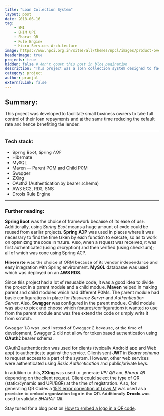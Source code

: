 ```yaml
---
title: "Loan Collection System"
layout: post
date: 2018-06-16
tag: 
    - EMI
    - BHIM UPI
    - Bharat QR
    - Rule Engine
    - Micro Services Architecture
image: https://www.npci.org.in/sites/all/themes/npcl/images/product-overview/bharat_qr-logo.png
headerImage: true
projects: true
hidden: false # don't count this post in blog pagination
description: "This project was a loan collection system designed to facilitate small business owners to take full control of their loan repayments."
category: project
author: pranjal
externalLink: false
---
```


## Summary:
This project was developed to facilitate small business owners to take full control of their loan repayments and at the same time reducing the default rate and hence benefiting the lender.

---

### Tech stack:
* Spring Boot, Spring AOP
* Hibernate
* MySQL
* Maven -- Parent POM and Child POM
* Swagger
* ZXing
* OAuth2 (Authentication by bearer schema)
* AWS EC2, RDS, SNS
* Drools Rule Engine

---

### Further reading:
**Spring Boot** was the choice of framework because of its ease of use. Additionally, using *Spring Boot* means a huge amount of code could be reused from earlier projects. **Spring AOP** was used in places where it was necessary to find the time taken by each function to execute, so as to work on optimizing the code in future. Also, when a request was received, it was first authenticated (using decryption) and then verified (using checksum); all of which was done using Spring AOP.

**Hibernate** was the choice of ORM because of its vendor independance and easy integration with Spring environment. **MySQL** databasae was used which was deployed on an **AWS RDS**.

Since this project had a lot of resusable code, it was a good idea to divide the project in a parent module and a child module. **Maven** helped in making parent and child modules which had different POMs. The parent module had basic configurations in place for *Resource Server* and *Authentication Server*. Also, **Swagger** was configured in the parent module. Child module was able to pick and choose which features/configurations it wanted to use from the parent module and was free extend the code or simply write it from scratch.

Swagger 1.3 was used instead of Swagger 2 because, at the time of development, Swagger 2 did not allow for token based authentication using **OAuth2** bearer schema.

OAuth2 authentication was used for clients (typically Android app and Web app) to authenticate against the service. Clients sent **JWT** in *Bearer schema* to request access to a part of the system. However, other web services were authenticated using *Basic Authentication* and public/private keys.

In addition to this, **ZXing** was used to generate *UPI QR* and *Bharat QR* depending on the client request. Client could select the type of QR (static/dynamic and UPI/BQR) at the time of registration. Also, for generating QR Codes a <u>15% error correction at *Level M*</u> was used as a provision to embed organization logo in the QR. Additionally **Drools** was used to validate *BHARAT QR*.

Stay tuned for a blog post on [How to embed a logo in a QR code][1].


[1]: {{site.url}}/Overlaying-Image-In-QR "Overlaying image in QR"
